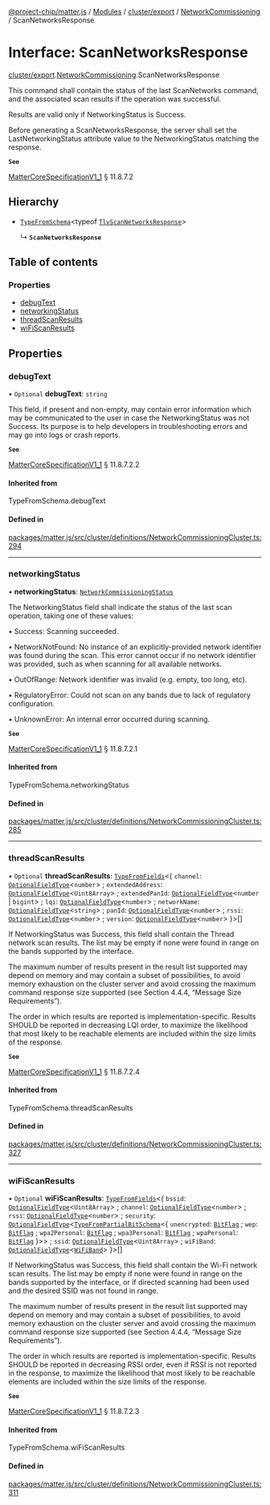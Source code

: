 [@project-chip/matter.js](../README.md) / [Modules](../modules.md) / [cluster/export](../modules/cluster_export.md) / [NetworkCommissioning](../modules/cluster_export.NetworkCommissioning.md) / ScanNetworksResponse

# Interface: ScanNetworksResponse

[cluster/export](../modules/cluster_export.md).[NetworkCommissioning](../modules/cluster_export.NetworkCommissioning.md).ScanNetworksResponse

This command shall contain the status of the last ScanNetworks command, and the associated scan results if the
operation was successful.

Results are valid only if NetworkingStatus is Success.

Before generating a ScanNetworksResponse, the server shall set the LastNetworkingStatus attribute value to the
NetworkingStatus matching the response.

**`See`**

[MatterCoreSpecificationV1_1](spec_export.MatterCoreSpecificationV1_1.md) § 11.8.7.2

## Hierarchy

- [`TypeFromSchema`](../modules/tlv_export.md#typefromschema)\<typeof [`TlvScanNetworksResponse`](../modules/cluster_export.NetworkCommissioning.md#tlvscannetworksresponse)\>

  ↳ **`ScanNetworksResponse`**

## Table of contents

### Properties

- [debugText](cluster_export.NetworkCommissioning.ScanNetworksResponse.md#debugtext)
- [networkingStatus](cluster_export.NetworkCommissioning.ScanNetworksResponse.md#networkingstatus)
- [threadScanResults](cluster_export.NetworkCommissioning.ScanNetworksResponse.md#threadscanresults)
- [wiFiScanResults](cluster_export.NetworkCommissioning.ScanNetworksResponse.md#wifiscanresults)

## Properties

### debugText

• `Optional` **debugText**: `string`

This field, if present and non-empty, may contain error information which may be communicated to the user in
case the NetworkingStatus was not Success. Its purpose is to help developers in troubleshooting errors and
may go into logs or crash reports.

**`See`**

[MatterCoreSpecificationV1_1](spec_export.MatterCoreSpecificationV1_1.md) § 11.8.7.2.2

#### Inherited from

TypeFromSchema.debugText

#### Defined in

[packages/matter.js/src/cluster/definitions/NetworkCommissioningCluster.ts:294](https://github.com/project-chip/matter.js/blob/3adaded6/packages/matter.js/src/cluster/definitions/NetworkCommissioningCluster.ts#L294)

___

### networkingStatus

• **networkingStatus**: [`NetworkCommissioningStatus`](../enums/cluster_export.NetworkCommissioning.NetworkCommissioningStatus.md)

The NetworkingStatus field shall indicate the status of the last scan operation, taking one of these values:

  • Success: Scanning succeeded.

  • NetworkNotFound: No instance of an explicitly-provided network identifier was found during the scan.
    This error cannot occur if no network identifier was provided, such as when scanning for all available
    networks.

  • OutOfRange: Network identifier was invalid (e.g. empty, too long, etc).

  • RegulatoryError: Could not scan on any bands due to lack of regulatory configuration.

  • UnknownError: An internal error occurred during scanning.

**`See`**

[MatterCoreSpecificationV1_1](spec_export.MatterCoreSpecificationV1_1.md) § 11.8.7.2.1

#### Inherited from

TypeFromSchema.networkingStatus

#### Defined in

[packages/matter.js/src/cluster/definitions/NetworkCommissioningCluster.ts:285](https://github.com/project-chip/matter.js/blob/3adaded6/packages/matter.js/src/cluster/definitions/NetworkCommissioningCluster.ts#L285)

___

### threadScanResults

• `Optional` **threadScanResults**: [`TypeFromFields`](../modules/tlv_export.md#typefromfields)\<\{ `channel`: [`OptionalFieldType`](tlv_export.OptionalFieldType.md)\<`number`\> ; `extendedAddress`: [`OptionalFieldType`](tlv_export.OptionalFieldType.md)\<`Uint8Array`\> ; `extendedPanId`: [`OptionalFieldType`](tlv_export.OptionalFieldType.md)\<`number` \| `bigint`\> ; `lqi`: [`OptionalFieldType`](tlv_export.OptionalFieldType.md)\<`number`\> ; `networkName`: [`OptionalFieldType`](tlv_export.OptionalFieldType.md)\<`string`\> ; `panId`: [`OptionalFieldType`](tlv_export.OptionalFieldType.md)\<`number`\> ; `rssi`: [`OptionalFieldType`](tlv_export.OptionalFieldType.md)\<`number`\> ; `version`: [`OptionalFieldType`](tlv_export.OptionalFieldType.md)\<`number`\>  }\>[]

If NetworkingStatus was Success, this field shall contain the Thread network scan results. The list may be
empty if none were found in range on the bands supported by the interface.

The maximum number of results present in the result list supported may depend on memory and may contain a
subset of possibilities, to avoid memory exhaustion on the cluster server and avoid crossing the maximum
command response size supported (see Section 4.4.4, “Message Size Requirements”).

The order in which results are reported is implementation-specific. Results SHOULD be reported in decreasing
LQI order, to maximize the likelihood that most likely to be reachable elements are included within the size
limits of the response.

**`See`**

[MatterCoreSpecificationV1_1](spec_export.MatterCoreSpecificationV1_1.md) § 11.8.7.2.4

#### Inherited from

TypeFromSchema.threadScanResults

#### Defined in

[packages/matter.js/src/cluster/definitions/NetworkCommissioningCluster.ts:327](https://github.com/project-chip/matter.js/blob/3adaded6/packages/matter.js/src/cluster/definitions/NetworkCommissioningCluster.ts#L327)

___

### wiFiScanResults

• `Optional` **wiFiScanResults**: [`TypeFromFields`](../modules/tlv_export.md#typefromfields)\<\{ `bssid`: [`OptionalFieldType`](tlv_export.OptionalFieldType.md)\<`Uint8Array`\> ; `channel`: [`OptionalFieldType`](tlv_export.OptionalFieldType.md)\<`number`\> ; `rssi`: [`OptionalFieldType`](tlv_export.OptionalFieldType.md)\<`number`\> ; `security`: [`OptionalFieldType`](tlv_export.OptionalFieldType.md)\<[`TypeFromPartialBitSchema`](../modules/schema_export.md#typefrompartialbitschema)\<\{ `unencrypted`: [`BitFlag`](../modules/schema_export.md#bitflag) ; `wep`: [`BitFlag`](../modules/schema_export.md#bitflag) ; `wpa2Personal`: [`BitFlag`](../modules/schema_export.md#bitflag) ; `wpa3Personal`: [`BitFlag`](../modules/schema_export.md#bitflag) ; `wpaPersonal`: [`BitFlag`](../modules/schema_export.md#bitflag)  }\>\> ; `ssid`: [`OptionalFieldType`](tlv_export.OptionalFieldType.md)\<`Uint8Array`\> ; `wiFiBand`: [`OptionalFieldType`](tlv_export.OptionalFieldType.md)\<[`WiFiBand`](../enums/cluster_export.NetworkCommissioning.WiFiBand.md)\>  }\>[]

If NetworkingStatus was Success, this field shall contain the Wi-Fi network scan results. The list may be
empty if none were found in range on the bands supported by the interface, or if directed scanning had been
used and the desired SSID was not found in range.

The maximum number of results present in the result list supported may depend on memory and may contain a
subset of possibilities, to avoid memory exhaustion on the cluster server and avoid crossing the maximum
command response size supported (see Section 4.4.4, “Message Size Requirements”).

The order in which results are reported is implementation-specific. Results SHOULD be reported in decreasing
RSSI order, even if RSSI is not reported in the response, to maximize the likelihood that most likely to be
reachable elements are included within the size limits of the response.

**`See`**

[MatterCoreSpecificationV1_1](spec_export.MatterCoreSpecificationV1_1.md) § 11.8.7.2.3

#### Inherited from

TypeFromSchema.wiFiScanResults

#### Defined in

[packages/matter.js/src/cluster/definitions/NetworkCommissioningCluster.ts:311](https://github.com/project-chip/matter.js/blob/3adaded6/packages/matter.js/src/cluster/definitions/NetworkCommissioningCluster.ts#L311)
